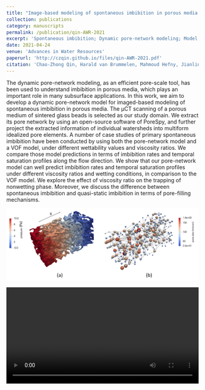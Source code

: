 ```yaml
---
title: "Image-based modeling of spontaneous imbibition in porous media by a dynamic pore network model"
collection: publications
category: manuscripts
permalink: /publication/qin-AWR-2021
excerpt: 'Spontaneous imbibition; Dynamic pore-network modeling; Model validation'
date: 2021-04-24
venue: 'Advances in Water Resources'
paperurl: 'http://czqin.github.io/files/qin-AWR-2021.pdf'
citation: 'Chao-Zhong Qin, Harald van Brummelen, Mahmoud Hefny, Jianlin Zhao, Image-based modeling of spontaneous imbibition in porous media by a dynamic pore network model, Advances in Water Resources, 152, 103932, 2021, https://doi.org/10.1016/j.advwatres.2021.103932.'
---
```


The dynamic pore-network modeling, as an efficient pore-scale tool, has been used to understand imbibition in porous media, which plays an important role in many subsurface applications. In this work, we aim to develop a dynamic pore-network model for imaged-based modeling of spontaneous imbibition in porous media. The μCT scanning of a porous medium of sintered glass beads is selected as our study domain. We extract its pore network by using an open-source software of PoreSpy, and further project the extracted information of individual watersheds into multiform idealized pore elements. A number of case studies of primary spontaneous imbibition have been conducted by using both the pore-network model and a VOF model, under different wettability values and viscosity ratios. We compare those model predictions in terms of imbibition rates and temporal saturation profiles along the flow direction. We show that our pore-network model can well predict imbibition rates and temporal saturation profiles under different viscosity ratios and wetting conditions, in comparison to the VOF model. We explore the effect of viscosity ratio on the trapping of nonwetting phase. Moreover, we discuss the difference between spontaneous imbibition and quasi-static imbibition in terms of pore-filling mechanisms.

<p align="left">
  <img src="/images/qin-AWR-2021-GA-1.png" alt="A dynamic pore-network model for spontaneous imbibition" width="600">
</p>

<div style="overflow: auto;">
    <video style="float: left; margin-right: 20px;" width="100%" height="auto" controls>
        <source src="images/qin-AWR-2021-1.mp4" type="video/mp4">
        <p>抱歉，您的浏览器无法播放此视频。</p>
    </video>
  
    <video style="float: left;" width="100%" height="auto" controls>
        <source src="images/qin-AWR-2021-2.mp4" type="video/mp4">
        <p>抱歉，您的浏览器无法播放此视频。</p>
    </video>
</div>


